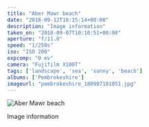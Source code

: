 ```yaml
---
title: "Aber Mawr beach"
date: "2018-09-12T10:15:14+00:00"
description: "Image information"
taken_on: "2018-09-07T10:10:51+00:00"
aperture: "f/11.0"
speed: "1/250s"
iso: "ISO 200"
expcomp: "0 ev"
camera: "Fujifilm X100T"
tags: ['landscape', 'sea', 'sunny', 'beach']
albums: ['Pembrokeshire']
imageurl: "pembrokeshire_180907101051.jpg"
---
```


![Aber Mawr beach](https://wingsopenwide-images.s3.amazonaws.com/xs/pembrokeshire_180907101051.jpg)

Image information
